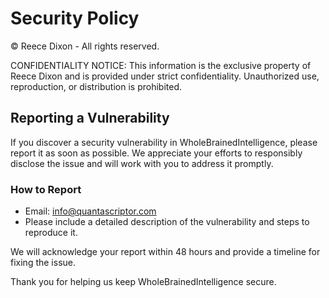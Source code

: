 # Security Policy

© Reece Dixon - All rights reserved.

CONFIDENTIALITY NOTICE: This information is the exclusive property of Reece Dixon and is provided under strict confidentiality. Unauthorized use, reproduction, or distribution is prohibited.

## Reporting a Vulnerability
If you discover a security vulnerability in WholeBrainedIntelligence, please report it as soon as possible. We appreciate your efforts to responsibly disclose the issue and will work with you to address it promptly.

### How to Report
- Email: info@quantascriptor.com
- Please include a detailed description of the vulnerability and steps to reproduce it.

We will acknowledge your report within 48 hours and provide a timeline for fixing the issue.

Thank you for helping us keep WholeBrainedIntelligence secure.
